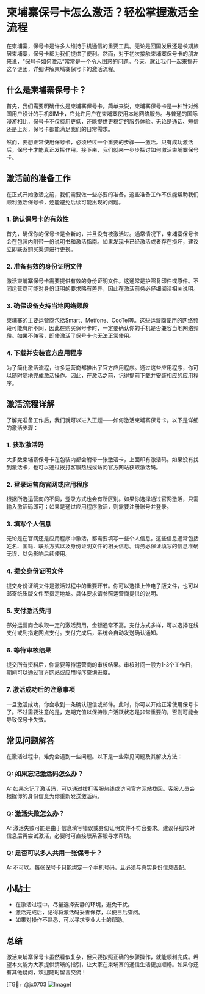 # 柬埔寨保号卡怎么激活？轻松掌握激活全流程

在柬埔寨，保号卡是许多人维持手机通信的重要工具。无论是回国发展还是长期旅居柬埔寨，保号卡都为我们提供了便利。然而，对于初次接触柬埔寨保号卡的朋友来说，“保号卡如何激活”常常是一个令人困惑的问题。今天，就让我们一起来揭开这个谜团，详细讲解柬埔寨保号卡的激活流程。

## 什么是柬埔寨保号卡？

首先，我们需要明确什么是柬埔寨保号卡。简单来说，柬埔寨保号卡是一种针对外国用户设计的手机SIM卡，它允许用户在柬埔寨使用本地网络服务。与普通的国际漫游相比，保号卡不仅费用更低，还能提供更稳定的服务体验。无论是通话、短信还是上网，保号卡都能满足我们的日常需求。

然而，要想正常使用保号卡，必须经过一个重要的步骤——激活。只有成功激活后，保号卡才能真正发挥作用。接下来，我们就来一步步探讨如何激活柬埔寨保号卡。

## 激活前的准备工作

在正式开始激活之前，我们需要做一些必要的准备。这些准备工作不仅能帮助我们顺利激活保号卡，还能避免后续可能出现的问题。

### 1. 确认保号卡的有效性

首先，确保你的保号卡是全新的，并且没有被激活过。通常情况下，柬埔寨保号卡会在包装内附带一份说明书和激活指南。如果发现卡已经激活或者存在损坏，建议立即联系购买渠道进行更换。

### 2. 准备有效的身份证明文件

激活柬埔寨保号卡需要提供有效的身份证明文件。这通常是护照复印件或原件。不同运营商可能对身份证明的要求略有差异，因此在激活前务必仔细阅读相关说明。

### 3. 确保设备支持当地网络频段

柬埔寨的主要运营商包括Smart、Metfone、CooTel等。这些运营商使用的网络频段可能有所不同，因此在购买保号卡时，一定要确认你的手机是否兼容当地网络频段。如果不兼容，即使激活了保号卡也无法正常使用。

### 4. 下载并安装官方应用程序

为了简化激活流程，许多运营商都推出了官方应用程序。通过这些应用程序，你可以随时随地完成激活操作。因此，在激活之前，记得提前下载并安装相应的应用程序。

## 激活流程详解

了解完准备工作后，我们就可以进入正题——如何激活柬埔寨保号卡。以下是详细的激活步骤：

### 1. 获取激活码

大多数柬埔寨保号卡在包装内都会附带一张激活卡，上面印有激活码。如果没有找到激活卡，也可以通过拨打客服热线或访问官方网站获取激活码。

### 2. 登录运营商官网或应用程序

根据所选运营商的不同，登录方式也会有所区别。如果你选择通过官网激活，只需输入激活码即可；如果是通过应用程序激活，则需要注册账号并登录。

### 3. 填写个人信息

无论是在官网还是应用程序中激活，都需要填写一些个人信息。这些信息通常包括姓名、国籍、联系方式以及身份证明文件的相关信息。请务必保证填写的信息准确无误，以免影响后续使用。

### 4. 提交身份证明文件

提交身份证明文件是激活过程中的重要环节。你可以选择上传电子版文件，也可以邮寄纸质版文件至指定地址。具体要求请参照运营商提供的说明。

### 5. 支付激活费用

部分运营商会收取一定的激活费用，金额通常不高。支付方式多样，可以选择在线支付或到指定网点支付。支付完成后，系统会自动发送确认通知。

### 6. 等待审核结果

提交所有资料后，你需要等待运营商的审核结果。审核时间一般为1-3个工作日，期间可以通过官方网站或应用程序查询进度。

### 7. 激活成功后的注意事项

一旦激活成功，你会收到一条确认短信或邮件。此时，你可以开始正常使用保号卡了。不过需要注意的是，定期充值以保持账户活跃状态是非常重要的，否则可能会导致保号卡失效。

## 常见问题解答

在激活过程中，难免会遇到一些问题。以下是一些常见问题及其解决方法：

### Q: 如果忘记激活码怎么办？

A: 如果忘记了激活码，可以通过拨打客服热线或访问官方网站找回。客服人员会根据你的身份信息为你重新发送激活码。

### Q: 激活失败怎么办？

A: 激活失败可能是由于信息填写错误或身份证明文件不符合要求。建议仔细核对信息后再尝试激活，必要时可直接联系客服寻求帮助。

### Q: 是否可以多人共用一张保号卡？

A: 不可以。每张保号卡只能绑定一个手机号码，且必须与真实身份信息匹配。

## 小贴士

- 在激活过程中，尽量选择安静的环境，避免干扰。
- 激活完成后，记得将激活码妥善保存，以便日后查阅。
- 如果对操作不熟悉，可以寻求专业人士的帮助。

## 总结

激活柬埔寨保号卡虽然看似复杂，但只要按照正确的步骤操作，就能顺利完成。希望本文能为大家提供清晰的指引，让大家在柬埔寨的通信生活更加顺畅。如果你还有其他疑问，欢迎随时留言交流！

[TG💪+ @jx0703 ![Image](https://github.com/user-attachments/assets/dbca1d08-cadb-493c-b0ec-ad6f7a83f270)]